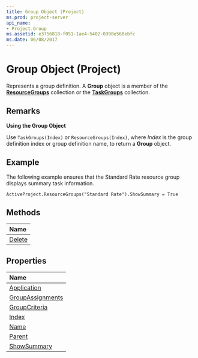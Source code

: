 ```yaml
---
title: Group Object (Project)
ms.prod: project-server
api_name:
- Project.Group
ms.assetid: e3756818-f051-1ae4-5402-0398e568ebfc
ms.date: 06/08/2017
---
```



# Group Object (Project)

Represents a group definition. A **Group** object is a member of the **[ResourceGroups](resourcegroups-object-project.md)** collection or the **[TaskGroups](taskgroups-object-project.md)** collection.
 


## Remarks

 **Using the Group Object**
 

 
Use  `TaskGroups(Index)` or `ResourceGroups(Index)`, where *Index* is the group definition index or group definition name, to return a **Group** object.
 

 

## Example

The following example ensures that the Standard Rate resource group displays summary task information.
 

 

```
ActiveProject.ResourceGroups("Standard Rate").ShowSummary = True
```


## Methods



|**Name**|
|:-----|
|[Delete](group-delete-method-project.md)|

## Properties



|**Name**|
|:-----|
|[Application](group-application-property-project.md)|
|[GroupAssignments](group-groupassignments-property-project.md)|
|[GroupCriteria](group-groupcriteria-property-project.md)|
|[Index](group-index-property-project.md)|
|[Name](group-name-property-project.md)|
|[Parent](group-parent-property-project.md)|
|[ShowSummary](group-showsummary-property-project.md)|

